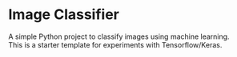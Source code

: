 # Image Classifier

A simple Python project to classify images using machine learning.  
This is a starter template for experiments with Tensorflow/Keras.
